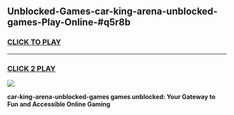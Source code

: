 
## Unblocked-Games-car-king-arena-unblocked-games-Play-Online-#q5r8b
<h3>
<a href="https://premium.freeplayer.one?title=car-king-arena-unblocked-games&ref=27F">CLICK TO PLAY</a></h3>
<hr>

<h3>
<a href="https://premium.freeplayer.one?title=car-king-arena-unblocked-games&ref=27F">CLICK 2 PLAY</a>
  
</h3>

<a href="https://premium.freeplayer.one?title=car-king-arena-unblocked-games&ref=27F"><img src="https://clearcache.store/games.png"></a>


**car-king-arena-unblocked-games games unblocked: Your Gateway to Fun and Accessible Online Gaming**
